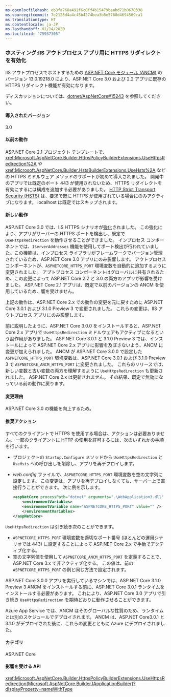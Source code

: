 ```yaml
---
ms.openlocfilehash: eb3fa768a491f6c0ff4b15479beabd71b0670338
ms.sourcegitcommit: 7e2128d4a4c45b4274bea3b8e5760d4694569ca1
ms.translationtype: HT
ms.contentlocale: ja-JP
ms.lasthandoff: 01/14/2020
ms.locfileid: "75937305"
---
```

### <a name="hosting-https-redirection-enabled-for-iis-out-of-process-apps"></a>ホスティング:IIS アウトプロセス アプリ用に HTTPS リダイレクトを有効化

IIS アウトプロセスでホストするための [ASP.NET Core モジュール (ANCM)](/aspnet/core/host-and-deploy/aspnet-core-module) のバージョン 13.0.19218.0 により、ASP.NET Core 3.0 および 2.2 アプリに既存の HTTPS リダイレクト機能が有効になります。

ディスカッションについては、[dotnet/AspNetCore#15243](https://github.com/dotnet/AspNetCore/issues/15243) を参照してください。

#### <a name="version-introduced"></a>導入されたバージョン

3.0

#### <a name="old-behavior"></a>以前の動作

ASP.NET Core 2.1 プロジェクト テンプレートで、<xref:Microsoft.AspNetCore.Builder.HttpsPolicyBuilderExtensions.UseHttpsRedirection%2A> や <xref:Microsoft.AspNetCore.Builder.HstsBuilderExtensions.UseHsts%2A> などの HTTPS ミドルウェア メソッドのサポートが初めて導入されました。 開発中のアプリでは既定のポート 443 が使用されないため、HTTPS リダイレクトを有効にするには構成を追加する必要がありました。 [HTTP Strict Transport Security (HSTS)](https://cheatsheetseries.owasp.org/cheatsheets/HTTP_Strict_Transport_Security_Cheat_Sheet.html) は、要求で既に HTTPS が使用されている場合にのみアクティブになります。 localhost は既定ではスキップされます。

#### <a name="new-behavior"></a>新しい動作

ASP.NET Core 3.0 では、IIS HTTPS シナリオが[強化](https://github.com/dotnet/AspNetCore/pull/4685)されました。 この強化により、アプリがサーバーの HTTPS ポートを検出し、既定で `UseHttpsRedirection` を動作させることができました。 インプロセス コンポーネントでは、`IServerAddresses` 機能を使用してポート検出が行われていました。この機能は、インプロセス ライブラリがフレームワークでバージョン管理されているため、ASP.NET Core 3.0 アプリにのみ影響します。 アウトプロセス コンポーネントが、`ASPNETCORE_HTTPS_PORT` 環境変数を自動的に追加するように変更されました。 アプトプロセス コンポーネントはグローバルに共有されるため、この変更によって ASP.NET Core 2.2 と 3.0 の両方のアプリが影響を受けました。 ASP.NET Core 2.1 アプリは、既定で以前のバージョンの ANCM を使用しているため、響を受けません。

上記の動作は、ASP.NET Core 2.x での動作の変更を元に戻すために ASP.NET Core 3.0.1 および 3.1.0 Preview 3 で変更されました。 これらの変更は、IIS アウトプロセス アプリにのみ影響します。

前に説明したように、ASP.NET Core 3.0.0 をインストールすると、ASP.NET Core 2.x アプリで `UseHttpsRedirection` ミドルウェアもアクティブになるという副作用がありました。 ASP.NET Core 3.0.1 と 3.1.0 Preview 3 では、インストールによって ASP.NET Core 2.x アプリに影響を及ぼさないよう、ANCM に変更が加えられました。 ANCM が ASP.NET Core 3.0.0 で設定した `ASPNETCORE_HTTPS_PORT` 環境変数は、ASP.NET Core 3.0.1 および 3.1.0 Preview 3 で `ASPNETCORE_ANCM_HTTPS_PORT` に変更されました。 これらのリリースでは、新しい変数と古い変数の両方を理解するように `UseHttpsRedirection` も更新されました。 ASP.NET Core 2.x は更新されません。 その結果、既定で無効になっている前の動作に戻ります。

#### <a name="reason-for-change"></a>変更理由

ASP.NET Core 3.0 の機能を向上するため。

#### <a name="recommended-action"></a>推奨アクション

すべてのクライアントで HTTPS を使用する場合は、アクションは必要ありません。 一部のクライアントに HTTP の使用を許可するには、次のいずれかの手順を行います。

* プロジェクトの `Startup.Configure` メソッドから `UseHttpsRedirection` と `UseHsts` への呼び出しを削除し、アプリを再デプロイします。
* *web.config* ファイルで、`ASPNETCORE_HTTPS_PORT` 環境変数を空の文字列に設定します。 この変更は、アプリを再デプロイしなくても、サーバー上で直接行うことができます。 次に例を示します。

    ```xml
    <aspNetCore processPath="dotnet" arguments=".\WebApplication3.dll" stdoutLogEnabled="false" stdoutLogFile="\\?\%home%\LogFiles\stdout" >
        <environmentVariables>
        <environmentVariable name="ASPNETCORE_HTTPS_PORT" value="" />
        </environmentVariables>
    </aspNetCore>
    ```

`UseHttpsRedirection` は引き続き次のことができます。

* `ASPNETCORE_HTTPS_PORT` 環境変数を適切なポート番号 (ほとんどの運用シナリオでは 443) に設定することによって ASP.NET Core 2.x で手動でアクティブ化する。
* 空の文字列値を使用して `ASPNETCORE_ANCM_HTTPS_PORT` を定義することで、ASP.NET Core 3.x で非アクティブ化する。 この値は、前の `ASPNETCORE_HTTPS_PORT` の例と同じ方法で設定されます。

ASP.NET Core 3.0.0 アプリを実行しているマシンでは、ASP.NET Core 3.1.0 Preview 3 ANCM をインストールする前に、ASP.NET Core 3.0.1 ランタイムをインストールする必要があります。 これにより、ASP.NET Core 3.0 アプリで引き続き `UseHttpsRedirection` を期待どおりに動作させることができます。

Azure App Service では、ANCM はそのグローバルな性質のため、ランタイムとは別のスケジュールでデプロイされます。 ANCM は、ASP.NET Core3.0.1 と 3.1.0 がデプロイされた後に、これらの変更とともに Azure にデプロイされました。

#### <a name="category"></a>カテゴリ

ASP.NET Core

#### <a name="affected-apis"></a>影響を受ける API

<xref:Microsoft.AspNetCore.Builder.HttpsPolicyBuilderExtensions.UseHttpsRedirection(Microsoft.AspNetCore.Builder.IApplicationBuilder)?displayProperty=nameWithType>

<!-- 

#### Affected APIs

`M:Microsoft.AspNetCore.Builder.HttpsPolicyBuilderExtensions.UseHttpsRedirection(Microsoft.AspNetCore.Builder.IApplicationBuilder)`

-->
